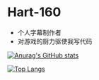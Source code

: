 # Hart-160

- 个人字幕制作者
- 对游戏的厨力驱使我写代码

[![Anurag's GitHub stats](https://github-readme-stats.vercel.app/api?username=Hart160&hide=contribs&show_icons=true&count_private=true&include_all_commits=true&hide_rank=true&disable_animations=true)](https://github.com/Hart-160)

[![Top Langs](https://github-readme-stats.vercel.app/api/top-langs/?username=Hart-160&layout=compact)](https://github.com/Hart-160)
